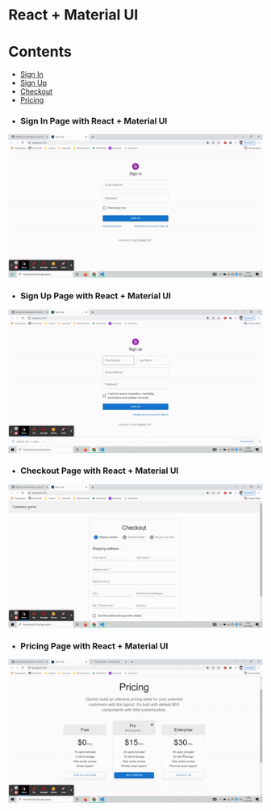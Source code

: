 # React + Material UI 

# Contents
* [Sign In](#sign-in)
* [Sign Up](#sign-up)
* [Checkout](#Checkout)
* [Pricing](#pricing)




- ### Sign In Page with React + Material UI <a name="sign-in"></a>


![gif](images/sign-in.gif)


- ### Sign Up Page with React + Material UI <a name="sign-up"></a>

![gif](images/sign-up.gif)


- ### Checkout Page with React + Material UI <a name="checkout"></a>

![gif](images/checkout.gif)


- ### Pricing Page with React + Material UI <a name="pricing"></a>

![gif](images/pricing.gif)
